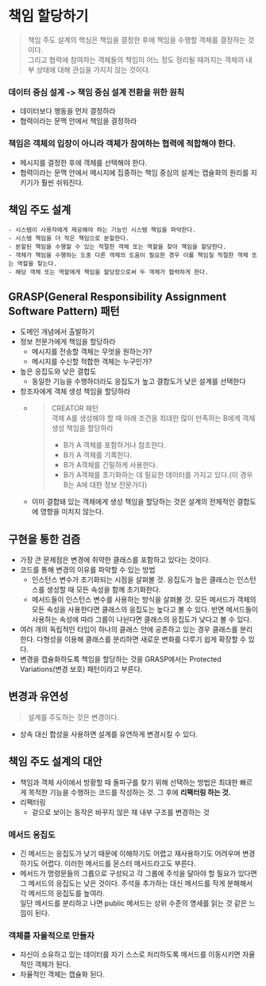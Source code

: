 # 책임 할당하기

> 책임 주도 설계의 핵심은 책임을 결정한 후에 책임을 수행할 객체를 결정하는 것이다.  
> 그리고 협력에 참여하는 객체들의 책임이 어느 정도 정리될 때까지는 객체의 내부 상태에 대해 관심을 가지지 않는 것이다.

### 데이터 중심 설계 -> 책임 중심 설계 전환을 위한 원칙
- 데이터보다 행동을 먼저 결정하라
- 협력이라는 문맥 안에서 책임을 결정하라

### 책임은 객체의 입장이 아니라 객체가 참여하는 협력에 적합해야 한다.
- 메시지를 결정한 후에 객체를 선택해야 한다.
- 협력이라는 문맥 안에서 메시지에 집중하는 책임 중심의 설계는 캡슐화의 원리를 지키기가 훨씬 쉬워진다.

## 책임 주도 설계
    - 시스템이 사용자에게 제공해야 하는 기능인 시스템 책임을 파악한다.
    - 시스템 책임을 더 작은 책임으로 분할한다.
    - 분할된 책임을 수행할 수 있는 적절한 객체 또는 역할을 찾아 책임을 할당한다.
    - 객체가 책임을 수행하는 도중 다른 객체의 도움이 필요한 경우 이를 책임질 적절한 객체 또는 역할을 찾는다.
    - 해당 객체 또는 역할에게 책임을 할당함으로써 두 객체가 협력하게 한다.

## GRASP(General Responsibility Assignment Software Pattern) 패턴
- 도메인 개념에서 출발하기  
- 정보 전문가에게 책임을 할당하라
  - 메시지를 전송할 객체는 무엇을 원하는가?
  - 메시지를 수신할 적합한 객체는 누구인가?
- 높은 응집도와 낮은 결합도
  - 동일한 기능을 수행하더라도 응집도가 높고 결합도가 낮은 설계를 선택한다
- 창조자에게 객체 생성 책임을 할당하라
  - > CREATOR 패턴  
    > 객체 A를 생성해야 할 때 아래 조건을 최대한 많이 만족하는 B에게 객체 생성 책임을 할당하라
    >- B가 A 객체를 포함하거나 참조한다.
    >- B가 A 객체를 기록한다.
    >- B가 A객체를 긴밀하게 사용한다.
    >- B가 A객체를 초기화하는 데 필요한 데이터를 가지고 있다.(이 경우 B는 A에 대한 정보 전문가다)
  - 이미 결합돼 있는 객체에게 생성 책임을 할당하는 것은 설계의 전체적인 결합도에 영향을 미치지 않는다.
  
## 구현을 통한 검즘
- 가장 큰 문제점은 변경에 취약한 클래스를 포함하고 있다는 것이다.
- 코드를 통해 변경의 이유를 파악할 수 있는 방법
  - 인스턴스 변수가 초기화되는 시점을 살펴볼 것. 응집도가 높은 클래스는 인스턴스를 생성할 때 모든 속성을 함께 초기화한다.
  - 메서드들이 인스턴스 변수를 사용하는 방식을 살펴볼 것. 모든 메서드가 객체의 모든 속성을 사용한다면 클래스의 응집도는 높다고 볼 수 있다. 반면 메서드들이 사용하는 속성에 따라 그룹이 나뉜다면 클래스의 응집도가 낮다고 볼 수 있다.
- 여러 개의 독립적인 타입이 하나의 클래스 안에 공존하고 있는 경우 클래스를 분리한다. 다형성을 이용해 클래스를 분리하면 새로운 변화를 다루기 쉽게 확장할 수 있다.
- 변경을 캡슐화하도록 책임을 할당하는 것을 GRASP에서는 Protected Variations(변경 보호) 패턴이라고 부른다.

## 변경과 유연성
> 설계를 주도하는 것은 변경이다.
- 상속 대신 합성을 사용하면 설계를 유연하게 변경시킬 수 있다.

## 책임 주도 설계의 대안
- 책임과 객체 사이에서 방황할 때 돌파구를 찾기 위해 선택하는 방법은 최대한 빠르게 목적한 기능을 수행하는 코드를 작성하는 것. 그 후에 **리팩터링 하는 것.**
- 리팩터링
  - 겉으로 보이는 동작은 바꾸지 않은 채 내부 구조를 변경하는 것
### 메서드 응집도
- 긴 메서드는 응집도가 낮기 때문에 이해하기도 어렵고 재사용하기도 어려우며 변경하기도 어렵다. 이러한 메서드를 몬스터 메서드라고도 부른다.
- 메서드가 명령문들의 그룹으로 구성되고 각 그룹에 주석을 달아야 할 필요가 있다면 그 메서드의 응집도는 낮은 것이다. 주석을 추가하는 대신 메서드를 작게 분해해서 각 메서드의 응집도를 높여라.  
  일단 메서드를 분리하고 나면 public 메서드는 상위 수준의 명세를 읽는 것 같은 느낌이 된다.

### 객체를 자율적으로 만들자
- 자신이 소유하고 있는 데이터를 자기 스스로 처리하도록 메서드를 이동시키면 자율적인 객체가 된다.
- 자율적인 객체는 캡슐화 된다.